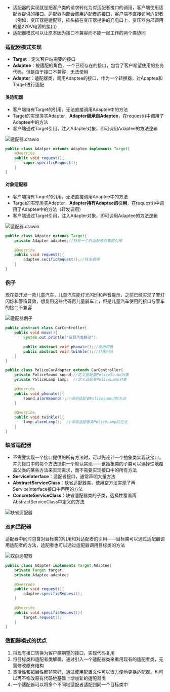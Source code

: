 

* 适配器的实现就是把客户类的请求转化为对适配者接口的调用，客户端使用适配器提供的接口，适配器内部会调用适配者的接口，客户端不直接访问适配者（例如，变压器是适配器，插头插在变压器提供的充电口上，变压器内部调用的是220V电源的接口）
* 适配器模式可以让原本因为接口不兼容而不能一起工作的两个类协同



### 适配器模式实现

* **Target**：定义客户端需要的接口
* **Adaptee**：被适配的角色，一个已经存在的接口，包含了客户希望使用的业务代码，但是由于接口不兼容，无法使用
* **Adapter**：适配器类，调用Adaptee的接口，作为一个转换器，对Apaptee和Target进行适配



#### 类适配器

* 客户端持有Target的引用，无法直接调用Adaptee中的方法
* Target的实现类实Adapter，**Adapter继承自Adaptee**，在request()中调用了Adaptee中的方法
* 客户端通过Target引用，注入Adapter对象，即可调用Adaptee的方法逻辑

![适配器.drawio](适配器.drawio.png)

```java
public class Adatper extends Adaptee implements Target{
    @Override 
    public void request(){
        super.specificRequest();
    }
}
```



#### 对象适配器

* 客户端持有Target的引用，无法直接调用Adaptee中的方法
* Target的实现类实Adapter，**Adapter持有Adaptee的引用**，在request()中调用了Adaptee中的方法（转发调用）
* 客户端通过Target引用，注入Adapter对象，即可调用Adaptee的方法逻辑

![适配器.drawio](适配器.drawio1.png)

```java
public class Adpater extends Target{
    private Adaptee adaptee;//持有一个对适配者对象的引用
    
    @Override
    public void request(){
        adaptee.secificRequest();//转发调用
    }
}
```





### 例子

现在要开发一款儿童汽车，儿童汽车能灯光闪烁和声音提示，之前已经实现了警灯闪烁和警笛音效，想复用这些代码再儿童骑车上，但是儿童汽车使用的接口与警车的接口不兼容

![适配器例子](适配器例子.png)

```java
public abstract class CarController{
    public void move(){
        System.out.println("玩具汽车移动");
        
        public abstract void phonate();//发出声音
        public abstract void twinkle();//灯光闪烁
    }
}

public class PoliceCarAdapter extends CarController{
    private PoliceSound sound;//定义是配置PoliceSound对象
    private PoliceLamp lamp;  //定义适配者PoliceLamp对象
    
    @Override
    public void phonate(){
        sound.alarmSound();//调用适配者PoliceSound的方法
    }
    
    @Override
    public void twinkle(){
        lamp.alarmLamp();  //调用适配者类PoliceLamp的方法
    }
}
```





### 缺省适配器

* 不需要实现一个接口提供的所有方法时，可以先设计一个抽象类实现该接口，并为接口中的每个方法提供一个默认实现——该抽象类的子类可以选择性地覆盖父类的某些方法来实现需求，而不需要实现接口中的所有方法
* **ServiceInterface**：适配者接口，通常声明大量方法
* **AbstractServiceClass**：缺省适配器类，使用空方法实现了再ServiceInterface接口中声明的方法
* **ConcreteServiceClass**：缺省适配器类的子类，选择性覆盖再AbstractServiceClass中定义的方法

![缺省适配器](缺省适配器.png)



### 双向适配器

适配器中同时包含对目标类的引用和对适配者的引用——目标类可以通过适配器调用适配者的方法，适配者也可以通过适配器调用目标类的方法

![双向适配器](双向适配器.png)

```java
public class Adapter implements Target,Adaptee{
    private Target target;
    private Adaptee adaptee;
    
    @Overrode
    public void request(){
        adaptee.specificRequest();
    }
    
    @Override
    public void specificRequest(){
        target.request();
    }
}
```



### 适配器模式的优点

1. 将现有接口转换为客户类期望的接口，实现代码复用
2. 将目标类和适配者类解耦，通过引入一个适配器类来重用现有的适配者类，无需修改原有结构
3. 灵活性和拓展性都非常好，通过使用配置文件可以很方便地更换适配器，也可以再不修改原有代码地基础上增加新的适配器类
4. 一个适配器可以将多个不同地适配者适配到同一个目标类中


